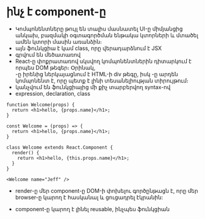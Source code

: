 # ինչ է component-ը

- Կոմպոնենտները թույլ են տալիս մասնատել UI-ը միմյանցից անկախ, բազմակի օգտագործման ենթակա կտորների և մտածել ամեն կտորի մասին առանձին։
- այն ֆունկցիա է կամ class, որը վերադարձնում է JSX
- գրվում են մեծատառով
- React-ը փոքրատառով սկսվող կոմպոնենտներին դիտարկում է որպես DOM թեգեր։ Օրինակ, <div />-ը իրենից ներկայացնում է HTML-ի div թեգը, իսկ <MyDiv />-ը արդեն կոմպոնենտ է, որը պետք է լինի տեսանելիության տիրույթում։
- կանչվում են ֆունկցիայից մի քիչ տարբերվող syntax-ով
- expression, declaration, class

```
function Welcome(props) {
  return <h1>hello, {props.name}</h1>;
}

const Welcome = (props) => {
  return <h1>hello, {props.name}</h1>;
}

class Welcome extends React.Component {
  render() {
    return <h1>hello, {this.props.name}</h1>;
  }
}

<Welcome name="Jeff" />

```

- render-ը մեր component-ը DOM-ի փոխելու գործընթացն է, որը մեր browser-ը կարող է հասկանալ և ցուցադրել էկրանին:

- component-ը կարող է լինել reusable, ինչպես ֆունկցիան
